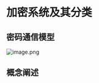 # 加密系统及其分类
## 密码通信模型
  
 ![image.png](http://wujiashuai.com/files/network_secrity/pictures/fiz4u2dgz2.png)
 ## 概念阐述
 


```{.python .input}

```
